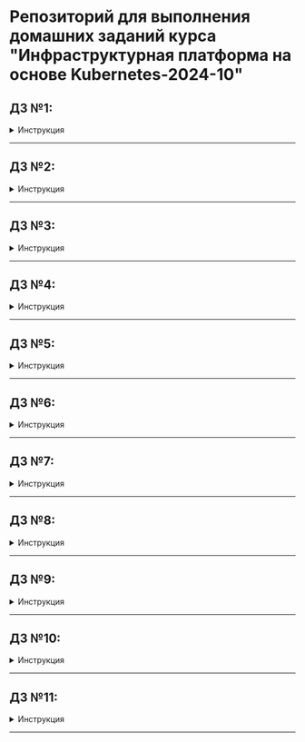 # Репозиторий для выполнения домашних заданий курса "Инфраструктурная платформа на основе Kubernetes-2024-10" 

## ДЗ №1:

<details><summary>Инструкция</summary>

### В процессе сделано:
 - Склонирован репозиторий:
    ```bash
    git clone https://github.com/Kuber-2024-10OTUS/klimenko-sergey_repo.git
    ```
 - Создана директория для ДЗ и произведено перемещение в нее:
    ```bash
    mkdir kubernetes-intro
    ```
    ```bash
    cd klimenko-sergey_repo/kubernetes-intro
    ```
 - Написаны манифесты для создания пространства имен - **namespace.yaml** и запуска "пода" - **pod.yaml**

### Как запустить проект:
 - Выполнить команду создания пространства имен в директории **klimenko-sergey_repo/kubernetes-intro**:
    ```bash
    kubectl apply -f namespace.yaml
    ```
 - Выполнить команду запуска "пода":
    ```bash
    kubectl apply -f pod.yaml
    ```

### Как проверить работоспособность:
 - Проверить наличие статуса "Running" "пода", выполнив команду:
    ```bash
    kubectl get pods -n homework
    ```
 - Проверить наличие файла **index.html** в директории пода **/homework**, выполнив команду:
    ```bash
    kubectl exec -ti -n homework init-demo -- bash
    ```
    ```bash
    ls -la /homework
    ```

</details>

---

## ДЗ №2:

<details><summary>Инструкция</summary>

## В процессе сделано:
 - Создана директория для ДЗ и произведено перемещение в нее:
    ```bash
    mkdir kubernetes-controllers
    ```
    ```bash
    cd klimenko-sergey_repo/kubernetes-controllers
    ```
 - Написаны манифесты для создания пространства имен - **namespace.yaml** и запуска "деплоймента" - **deployment.yaml**
 - Добавлена метка ноды:
    ```bash
    kubectl label nodes <node_name> homework=true
    ```

## Как запустить проект:
 - Выполнить команду создания пространства имен в директории **klimenko-sergey_repo/kubernetes-controllers**:
    ```bash
    kubectl apply -f namespace.yaml
    ```
 - Выполнить команду запуска "деплоймента":
    ```bash
    kubectl apply -f deployment.yaml
    ```

## Как проверить работоспособность:
 - Проверить наличие статуса "Running" "подов", выполнив команду:
    ```bash
    kubectl get pods -n homework
    ```
 - Проверить наличие файла **index.html** в директории одного из "подов" **/homework**, выполнив команду:
    ```bash
    kubectl exec -ti -n homework <pod_name> -- bash
    ```
    ```bash
    ls -la /homework
    ```

</details>

---

## ДЗ №3:

<details><summary>Инструкция</summary>

## В процессе сделано:
 - Создана директория для ДЗ и произведено перемещение в нее:
    ```bash
    mkdir kubernetes-networks
    ```
    ```bash
    cd klimenko-sergey_repo/kubernetes-networks
    ```
 - Написаны манифесты для создания пространства имен - **namespace.yaml**, запуска "деплоймента" - **deployment.yaml**,
   сервиса - **service.yaml** и ингресса - **ingress.yaml**
 - Добавлена метка ноды:
    ```bash
    kubectl label nodes <node_name> homework=true
    ```

## Как запустить проект:
 - Выполнить команду создания пространства имен в директории **klimenko-sergey_repo/kubernetes-networks**:
    ```bash
    kubectl apply -f namespace.yaml
    ```
 - Выполнить команду запуска "деплоймента":
    ```bash
    kubectl apply -f deployment.yaml
    ```
 - Выполнить команду поднятия сервиса:
    ```bash
    kubectl apply -f service.yaml
    ```
 - Выполнить команду применения ингресс правил:
    ```bash
    kubectl apply -f ingress.yaml
    ```

</details>

---

## ДЗ №4:

<details><summary>Инструкция</summary>

## В процессе сделано:
 - Создана директория для ДЗ и произведено перемещение в нее:
    ```bash
    mkdir kubernetes-volumes
    ```
    ```bash
    cd klimenko-sergey_repo/kubernetes-volumes
    ```
 - Написаны манифесты для: создания пространства имен - **namespace.yaml**, запуска "деплоймента" - **deployment.yaml**,
   сервиса - **service.yaml**, ингресса - **ingress.yaml**, объекта типа **configMap** - **cm.yaml**,
   объекта типа **storageClass** - **storageClass.yaml**, запроса хранилища - **pvc.yaml**

## Как запустить проект:
 - Выполнить команду создания пространства имен в директории **klimenko-sergey_repo/kubernetes-volumes**:
    ```bash
    kubectl apply -f namespace.yaml
    ```
 - Выполнить команду для создания **storageClass**:
    ```bash
    kubectl apply -f storageClass.yaml
    ```
 - Выполнить команду для запроса хранилища:
    ```bash
    kubectl apply -f pvc.yaml
    ```
 - Выполнить команду запуска "деплоймента":
    ```bash
    kubectl apply -f deployment.yaml
    ```
 - Выполнить команду поднятия сервиса:
    ```bash
    kubectl apply -f service.yaml
    ```
 - Выполнить команду применения ингресс правил:
    ```bash
    kubectl apply -f ingress.yaml
    ```

</details>

---

## ДЗ №5:

<details><summary>Инструкция</summary>

## В процессе сделано:
 - Создана директория для ДЗ и произведено перемещение в нее:
    ```bash
    mkdir kubernetes-security
    ```
    ```bash
    cd klimenko-sergey_repo/kubernetes-security
    ```
 - Написаны манифесты для: создания пространства имен - **namespace.yaml**, запуска "деплоймента" - **deployment.yaml**,
   сервиса - **service.yaml**, ингресса - **ingress.yaml**, объекта типа **configMap** - **cm.yaml**,
   объекта типа **storageClass** - **storageClass.yaml**, запроса хранилища - **pvc.yaml**
 - Написаны манифесты для создания сервисного аккаунта *monitoring* - **sa-monitoring.yaml**,
   кластерной роли - **cluster-role.yaml**, кластерной связки - **cluster-role-binding.yaml**
 - Написаны манифесты для создания сервисного аккаунта *cd* - **sa-cd.yaml**,
   роли - **role-cd.yaml**, связки - **role-binding-cd.yaml**
 - Создан **kubeconfig** для сервисного аккаунта *cd*, для этого:
      - Написан манифест **token.yaml** для создания секрета, содержащего токен для сервисного аккаунта
      - Получено значение токена
      - Создан **kubeconfig** для сервисного аккаунта *cd* на основе существующего
 - Произведено перемещение во вновь созданный контекст
 - Сгенерирован для сервисного аккаунта *cd* токен с временем действия 1 день и сохранен в файл **token**

## Как запустить проект:
 - Выполнить команду создания пространства имен в директории **klimenko-sergey_repo/kubernetes-security**:
    ```bash
    kubectl apply -f namespace.yaml
    ```
 - Выполнить команду для создания **storageClass**:
    ```bash
    kubectl apply -f storageClass.yaml
    ```
 - Выполнить команду для запроса хранилища:
    ```bash
    kubectl apply -f pvc.yaml
    ```
 - Выполнить команду запуска "деплоймента":
    ```bash
    kubectl apply -f deployment.yaml
    ```
 - Выполнить команду поднятия сервиса:
    ```bash
    kubectl apply -f service.yaml
    ```
 - Выполнить команду применения ингресс правил:
    ```bash
    kubectl apply -f ingress.yaml
    ```
 - Выполнить команду по подготовке к работе сервисного аккаунта *monitoring*:
    ```bash
    for i in sa-monitoring.yaml,cluster-role.yaml,cluster-role-binding.yaml; do kubectl apply -f $i; done
    ```
 - Выполнить команду по подготовке к работе сервисного аккаунта *cd*:
    ```bash
    for i in sa-cd.yaml,role-cd.yaml,role-binding-cd.yaml; do kubectl apply -f $i; done
    ```
 - Выполнить команду для создания секрета, содержащего токен для сервисного аккаунта *cd*:
    ```bash
    kubectl apply -f token.yaml
    ```
 - Получить значение токена, выполнив команду:
    ```bash
    kubectl get secret token-cd -n homework --template={{.data.token}} | base64 --decode
    ```
 - Скопировать существующий **kubeconfig** с последующим редактированием:
    ```bash
    kubectl config view > kubeconfig
    ```
 - Переключиться на вновь созданный контекст:
    ```bash
    kubectl config --kubeconfig=kubeconfig use-context my-context
    ```
 - Выполнить команду для генерации токена для сервисного аккаунта *cd*:
    ```bash
    kubectl --kubeconfig=kubeconfig -n homework create token cd --duration=24h
    ```

</details>

---

## ДЗ №6:

<details><summary>Инструкция</summary>

## В процессе сделано:
 - Создана директория для ДЗ и произведено перемещение в нее:
    ```bash
    mkdir -p kubernetes-templating/hw6
    ```
    ```bash
    cd klimenko-sergey_repo/kubernetes-templating/hw6
    ```
 - Создан Helm чарт, именуемый *hw6* и наполнен различными манифестами, заполнены файлы с переменными **Chart.yaml**, **values.yaml**:
    ```bash
    helm create hw6
    ```

## Как запустить проект:
### Задание №1:
 - Склонировать репозиторий в локальное расположение, перейти в директорию с Helm чартом:
    ```bash
    git clone git@github.com:Kuber-2024-10OTUS/klimenko-sergey_repo.git
    ```
    ```bash
    cd klimenko-sergey_repo/kubernetes-templating/hw6
    ```
 - Добавить чарт для разворачивания СУБД **redis**:
    ```bash
    mkdir charts
    ```
    ```bash
    helm pull oci://registry-1.docker.io/bitnamicharts/redis --untar --untardir ./charts/ --version 20.11.3
    ```
 - Развернуть чарт:
    ```bash
    helm install -n homework -f values.yaml demo-hw6 . --set lifecycle.enabled=false
    ```
 - Получить токен сервисного аккаунта *monitoring*:
    ```bash
    TOKEN=$(kubectl get secret demo-hw6 -n homework --template={{.data.token}} | base64 --decode)
    ```
 - Назначить токен переменной *SA_token* в файле *values.yaml*:
    ```bash
    sed -i "s/^SA_token.*/SA_token: $TOKEN/" values.yaml
    ```
 - Запустить обновление чарта для получения страницы с метриками ноды:
    ```bash
    helm upgrade -n homework -f values.yaml demo-hw6 .
    ```

### Задание №2:
 - Склонировать репозиторий в локальное расположение, перейти в директорию с манифестом *helmfile.yaml*:
    ```bash
    git clone git@github.com:Kuber-2024-10OTUS/klimenko-sergey_repo.git
    ```
    ```bash
    cd klimenko-sergey_repo/kubernetes-templating
    ```
 - Установить **helmfile**:
     ```bash
    wget https://github.com/helmfile/helmfile/releases/download/v1.0.0-rc.11/helmfile_1.0.0-rc.11_linux_amd64.tar.gz
    ```
    ```bash
    tar -zxvf helmfile_1.0.0-rc.11_linux_amd64.tar.gz
    ```
    ```bash
    sudo mv helmfile /usr/local/bin/
    ```
 - Подготовить к работе **helmfile**, установить необходимые плагины:
    ```bash
    helmfile init
    ```
 - Запустить разворачивание **Kafka**:
    ```bash
    helmfile apply
    ```

</details>

---

## ДЗ №7:

<details><summary>Инструкция</summary>

## В процессе сделано:
 - Создана директория для ДЗ и произведено перемещение в нее:
    ```bash
    mkdir -p kubernetes-operators
    ```
    ```bash
    cd klimenko-sergey_repo/kubernetes-operators
    ```
 - Написаны манифесты для: создания пространства имен - **namespace.yaml**, объекта *CustomResourceDefinition* - **CRD.yaml**,
   запуска "деплоймента" оператора - **deployment.yaml**, кастомного ресурса типа *MySQL* - **mysql.yaml**
 - Написаны манифесты для создания сервисного аккаунта *sa-mysql* - **sa-mysql.yaml**,
   кластерной роли - **cluster-role.yaml**, кластерной связки - **cluster-role-binding.yaml**

## Как запустить проект:
 - Склонировать репозиторий в локальное расположение, перейти в директорию с кастомным ресурсом типа *MySQL*:
    ```bash
    git clone git@github.com:Kuber-2024-10OTUS/klimenko-sergey_repo.git
    ```
    ```bash
    cd klimenko-sergey_repo/kubernetes-operators
    ```
 - Выполнить команду создания пространства имен:
    ```bash
    kubectl apply -f namespace.yaml
    ```
 - Создать объект *CustomResourceDefinition*:
    ```bash
    kubectl apply -f CRD.yaml
    ```
 - Выполнить команду по подготовке к работе сервисного аккаунта *sa-mysql*:
    ```bash
    for i in sa-mysql.yaml,cluster-role.yaml,cluster-role-binding.yaml; do kubectl apply -f $i; done
    ```
 - Выполнить команду по созданию оператора:
    ```bash
    kubectl apply -f deployment.yaml
    ```
 - Создать кастомный ресурс типа *MySQL*:
    ```bash
    kubectl apply -f mysql.yaml
    ```

</details>

---

## ДЗ №8:

<details><summary>Инструкция</summary>

## В процессе сделано:
 - Собран свой nginx docker образ, именуемый *klsergey/kl-nginx-mon*, из диреткории *klimenko-sergey_repo/kubernetes-monitoring/kl-nginx-mon*:
    ```bash
    docker login -u klsergey docker.io
    ```
    ```bash
    docker build -t kl-nginx-mon:latest .
    ```
    ```bash
    docker tag kl-nginx-mon:latest klsergey/kl-nginx-mon:1.0
    ```
    ```bash
    docker push klsergey/kl-nginx-mon:1.0
    ```
 - Создан Helm чарт, именуемый *hw8* и наполнен различными манифестами, заполнены файлы с переменными **Chart.yaml**, **values.yaml**:
    ```bash
    helm create hw8
    ```

## Как запустить проект:
 - Склонировать репозиторий в локальное расположение, перейти в директорию с Helm чартом:
    ```bash
    git clone git@github.com:Kuber-2024-10OTUS/klimenko-sergey_repo.git
    ```
    ```bash
    cd klimenko-sergey_repo/kubernetes-monitoring/hw8
    ```
 - Добавить чарт для разворачивания **prometheus**:
    ```bash
    helm pull oci://registry-1.docker.io/bitnamicharts/kube-prometheus --untar --untardir ./charts/ --version 11.1.3
    ```
 - Развернуть чарт:
    ```bash
    helm install -n homework -f values.yaml demo-hw8 .
    ```

## Как проверить работоспособность:
 - Организовать проброс портов:
    ```bash
    kubectl port-forward -n homework StatefulSet/prometheus-demo-hw8-kube-prometheus-prometheus 9090:9090
    ```
 - Открыть второй терминал и в нем запросить метрики по *API*, например:
    ```bash
    curl -s http://localhost:9090/api/v1/query\?query\=\{nginx_connections_accepted\} | jq
    ```

</details>

---

## ДЗ №9:

<details><summary>Инструкция</summary>

## В процессе сделано:
 - Создан сервисный аккаунт на *Яндекс Облаке*:
    ```bash
    SVC_ACCT="<service_account_name>"
    ```
    ```bash
    FOLDER_ID=$(yc config get folder-id)
    ```
    ```bash
    yc iam service-account create --name $SVC_ACCT --folder-id $FOLDER_ID
    ```
 - Выданы права сервисному аккаунту на управление *Managed Service for Kubernetes*:
    ```bash
    ACCT_ID=$(yc iam service-account get $SVC_ACCT | grep ^id | awk '{print $2}')
    ```
    ```bash
    yc resource-manager folder add-access-binding --id $FOLDER_ID --role admin --service-account-id $ACCT_ID
    ```
 - Получен IAM-токен для сервисного аккаунта:
    ```bash
    mkdir ~/keys
    ```
    ```bash
    yc iam key create --service-account-name $SVC_ACCT --output ~/keys/key.json
    ```
 - Подготовлены *Terraform* манифесты для разворачивания *Managed Service for Kubernetes* и объектного хранилища *S3*
 - Добавлен на управляющую машину *Helm* чарт от *Grafana Lab*:
    ```bash
    helm repo add grafana https://grafana.github.io/helm-charts
    ```
    ```bash
    helm repo update
    ```
 - Подготовлены файлы с переменными **values.yaml** для: *Loki*, *promtail*, *Grafana*
 - Развернуто ПО, добавлен в репозиторий скриншот **Screenshot_Grafana.png** с отображением собранных журналов в *Grafana*

 ## Как запустить проект:
 - Склонировать репозиторий в локальное расположение, перейти в директорию с Terraform манифестами:
    ```bash
    git clone git@github.com:Kuber-2024-10OTUS/klimenko-sergey_repo.git
    ```
    ```bash
    cd klimenko-sergey_repo/kubernetes-logging/terraform
    ```
 - Создать файл **terraform.tfvars** согласно шаблону **terraform.tfvars.example**:
   ```bash
   cp terraform.tfvars.example terraform.tfvars
   ```
 - Задать в **terraform.tfvars** значения перменным: *cloud_id*, *folder_id*, *public_key*, *service_account_key_file*, *sa_id*
 - Запустить разворачивание *Kubernetes* и S3  хранилища на мощностях Яндекс Облака:
    ```bash
    terraform init
    ```
    ```bash
    terraform apply
    ```
 - Выполнить настройку контекста на управляющей машине:
    ```bash
    yc managed-kubernetes cluster get-credentials hw9-cluster --external
    ```
 - Выпустить ключ доступа секрета клиента *S3*:
    ```bash
    cd ../Loki
    ```
    ```bash
    yc iam access-key create --service-account-name=labsa --format=json > sa-key.json
    ```
 - Добавить значения переменных *secretAccessKey*, *accessKeyId* в файле **values.yaml**
 - Запустить установку **Loki**:
    ```bash
    helm install loki grafana/loki -f values.yaml
    ```
 - Развернуть *promtail*:
    ```bash
    cd ../promtail
    ```
    ```bash
    helm install promtail grafana/promtail -f values.yaml
    ```
 - Развернуть *Grafana*:
    ```bash
    cd ../Grafana
    ```
    ```bash
    helm install my-grafana grafana/grafana -f values.yaml
    ```

## Как проверить работоспособность:
 - Организовать проброс портов для доступа к *Grafana* с локальной машины:
    ```bash
    export POD_NAME=$(kubectl get pods --namespace default -l "app.kubernetes.io/name=grafana,app.kubernetes.io/instance=my-grafana" -o jsonpath="{.items[0].metadata.name}")
    ```
    ```bash
    kubectl get secret --namespace default my-grafana -o jsonpath="{.data.admin-password}" | base64 --decode ; echo
    ```
    ```bash
    kubectl --namespace default port-forward $POD_NAME 3000
    ```
 - На локальной машине в браузере открыть *Grafana* по адресу:
    ```http
    http://localhost:3000
    ```
 - В разделе *Data source* добавить *Loki* по адресу:
    ```http
    http://loki-gateway.default.svc.cluster.local/
    ```
 - Перейти в раздел *Drilldown*, убедиться в наличии журналов

</details>

---

## ДЗ №10:

<details><summary>Инструкция</summary>

## В процессе сделано:
 - Создан сервисный аккаунт на *Яндекс Облаке*:
    ```bash
    SVC_ACCT="<service_account_name>"
    ```
    ```bash
    FOLDER_ID=$(yc config get folder-id)
    ```
    ```bash
    yc iam service-account create --name $SVC_ACCT --folder-id $FOLDER_ID
    ```
 - Выданы права сервисному аккаунту на управление *Managed Service for Kubernetes*:
    ```bash
    ACCT_ID=$(yc iam service-account get $SVC_ACCT | grep ^id | awk '{print $2}')
    ```
    ```bash
    yc resource-manager folder add-access-binding --id $FOLDER_ID --role admin --service-account-id $ACCT_ID
    ```
 - Получен IAM-токен для сервисного аккаунта:
    ```bash
    mkdir ~/keys
    ```
    ```bash
    yc iam key create --service-account-name $SVC_ACCT --output ~/keys/key.json
    ```
 - Подготовлены *Terraform* манифесты для разворачивания *Managed Service for Kubernetes*
  - Написан манифест для разворачивания проекта в *ArgoCD*, именуемый *project-otus.yaml*
  - Написаны манифесты для разворачивания приложений посредством *ArgoCD*, именуемые *app-argocd-01.yaml*, *app-argocd-02.yaml*

 ## Как запустить проект:
 - Склонировать репозиторий в локальное расположение, перейти в директорию с Terraform манифестами:
    ```bash
    git clone git@github.com:Kuber-2024-10OTUS/klimenko-sergey_repo.git
    ```
    ```bash
    cd klimenko-sergey_repo/kubernetes-gitops/terraform
    ```
 - Создать файл **terraform.tfvars** согласно шаблону **terraform.tfvars.example**:
   ```bash
   cp terraform.tfvars.example terraform.tfvars
   ```
 - Задать в **terraform.tfvars** значения перменным: *cloud_id*, *folder_id*, *public_key*, *service_account_key_file*, *sa_id*
 - Запустить разворачивание *Kubernetes* на мощностях Яндекс Облака:
    ```bash
    terraform init
    ```
    ```bash
    terraform apply
    ```
 - Выполнить настройку контекста на управляющей машине:
    ```bash
    yc managed-kubernetes cluster get-credentials hw10-cluster --external
    ```
 - Скачать *Helm* репозиторий с *ArgoCD*:
    ```bash
    cd ..
    ```
    ```bash
    helm pull oci://cr.yandex/yc-marketplace/yandex-cloud/argo/chart/argo-cd --version 7.3.11-2 --untar
    ```
 - Скопировать файл с перменными **values.yaml** в директорию с *Helm* репозиторием:
    ```bash
    cp ArgoCD/values.yaml argo-cd/values.yaml
    ```
 - Развернуть *ArgoCD* в кластере:
    ```bash
    cd argo-cd
    ```
    ```bash
    helm install --namespace argocd --create-namespace argo-cd .
    ```
 - Получить пароль от учетной записи *admin* в *ArgoCD*:
    ```bash
    kubectl --namespace argocd get secret argocd-initial-admin-secret --output jsonpath="{.data.password}" | base64 -d
    ```
 - Развернуть в кластере приложения посредством *ArgoCD*:
    ```bash
    cd ..
    ```
    ```bash
    kubectl apply -f project-otus.yaml
    ```
    ```bash
    kubectl apply -f app-argocd-01.yaml -f app-argocd-02.yaml
    ```

## Как проверить работоспособность:
 - Проверить наличие "подов" в состоянии *Running*:
    ```bash
    kubectl get pods -n homework
    ```
    ```bash
    kubectl get pods -n homeworkhelm
    ```
 - Организовать проброс портов для доступа к *ArgoCD* с локальной машины:
    ```bash
    kubectl port-forward service/argo-cd-argocd-server --namespace argocd 8080:443
    ```
 - На локальной машине в браузере открыть *ArgoCD* по адресу:
    ```http
    https://localhost:8080
    ```
 - В разделе *Applications* проверить, что статус приложений *Healthy*

</details>

---

## ДЗ №11:

<details><summary>Инструкция</summary>


</details>

---